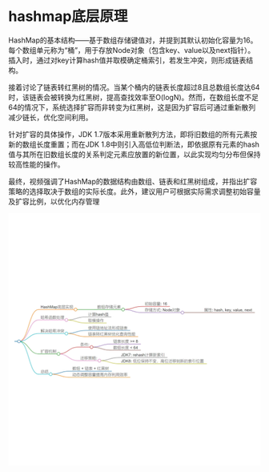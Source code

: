 # hashmap底层原理

HashMap的基本结构——基于数组存储键值对，并提到其默认初始化容量为16。每个数组单元称为“桶”，用于存放Node对象（包含key、value以及next指针）。插入时，通过对key计算hash值并取模确定桶索引，若发生冲突，则形成链表结构。

接着讨论了链表转红黑树的情况。当某个桶内的链表长度超过8且总数组长度达64时，该链表会被转换为红黑树，提高查找效率至O(logN)。然而，在数组长度不足64的情况下，系统选择扩容而非转变为红黑树，这是因为扩容后可通过重新散列减少链长，优化空间利用。

针对扩容的具体操作，JDK 1.7版本采用重新散列方法，即将旧数组的所有元素按新的数组长度重置；而在JDK 1.8中则引入高低位判断法，即依据原有元素的hash值与其所在旧数组长度的关系判定元素应放置的新位置，以此实现均匀分布但保持较高性能的操作。

最终，视频强调了HashMap的数据结构由数组、链表和红黑树组成，并指出扩容策略的选择取决于数组的实际长度。此外，建议用户可根据实际需求调整初始容量及扩容比例，以优化内存管理


![alt text](image.png)